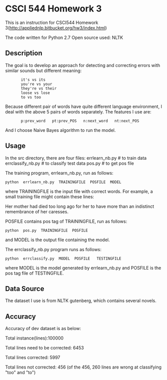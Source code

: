 CSCI 544 Homework 3
=====================
This is an instruction for CSCI544 Homework 3(http://appliednlp.bitbucket.org/hw3/index.html)

The code written for Python 2.7
Open source used: NLTK 


Description
-----------------
The goal is to develop an approach for detecting and correcting errors with similar sounds but different meaning:

           it's vs its
           you're vs your
           they're vs their
           loose vs lose
           to vs too

Because different pair of words have quite different language environment, I deal with the above 5 pairs of words separately. The features I use are: 
   
           p:prev_word   pt:prev_POS   n:next_word   nt:next_POS

And I choose Naive Bayes algorithm to run the model.

Usage
-----------------
In the src directory, there are four files:
    errlearn_nb.py  # to train data
    errclassify_nb.py # to classify test data
    pos.py  # to get pos file

The training program, errlearn_nb.py, run as follows:

    python  errlearn_nb.py  TRAININGFILE  POSFILE  MODEL

where TRAININGFILE is the input file with correct words. For example, a small training file might contain these lines:

Her mother had died too long ago for her to have more than an indistinct remembrance of her caresses.

POSFILE contains pos tag of TRAININGFILE, run as follows:

    python  pos.py  TRAININGFILE  POSFILE

and MODEL is the output file containing the model.

The errclassify_nb.py program runs as follows:

    python  errclassify.py  MODEL  POSFILE   TESTINGFILE

where MODEL is the model generated by errlearn_nb.py and POSFILE is the pos tag file of TESTINGFILE.

Data Source
-----------------
The dataset I use is from NLTK gutenberg, which contains several novels. 

Accuracy
-----------------
Accuracy of dev dataset is as below:

Total instance(lines):100000

Total lines need to be corrected: 6453

Total lines corrected: 5997

Total lines not corrected: 456
(of the 456, 260 lines are wrong at classifying "too" and "to")